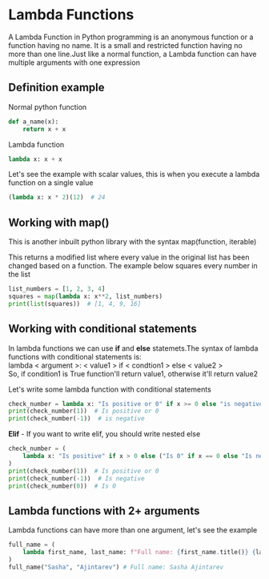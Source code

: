 # Lambda Functions
A Lambda Function in Python programming is an anonymous function or a function having no name.
It is a small and restricted function having no more than one line.Just like a normal function, 
a Lambda function can have multiple arguments with one expression

## Definition example
Normal python function
```python
def a_name(x):
    return x + x
```
Lambda function
```python
lambda x: x + x
```
Let's see the example with scalar values, this is when 
you execute a lambda function on a single value
```python
(lambda x: x * 2)(12)  # 24
```

## Working with map()
This is another inbuilt python library with the syntax map(function, iterable)

This returns a modified list where every value in the original list has been changed based on a function. The example below squares every number in the list
```python
list_numbers = [1, 2, 3, 4]
squares = map(lambda x: x**2, list_numbers)
print(list(squares))  # [1, 4, 9, 16]
```
## Working with conditional statements
In lambda functions we can use **if** and **else** statemets.The syntax of
lambda functions with conditional statements is: \
lambda < argument >: < value1 > if < condtion1 > else < value2 >  \
So, if condition1 is True function'll return value1, otherwise it'll return value2

Let's write some lambda function with conditional statements
```python
check_number = lambda x: "Is positive or 0" if x >= 0 else "is negative"
print(check_number(1))  # Is positive or 0
print(check_number(-1))  # is negative
```
**Elif** - If you want to write elif, you should write nested else
```python
check_number = (
    lambda x: "Is positive" if x > 0 else ("Is 0" if x == 0 else "Is negative")
)
print(check_number(1))  # Is positive or 0
print(check_number(-1))  # Is negative
print(check_number(0))  # Is 0
```

## Lambda functions with 2+ arguments
Lambda functions can have more than one argument, let's see the example
```python
full_name = (
    lambda first_name, last_name: f"Full name: {first_name.title()} {last_name.title()}"
)
full_name("Sasha", "Ajintarev") # Full name: Sasha Ajintarev
```
